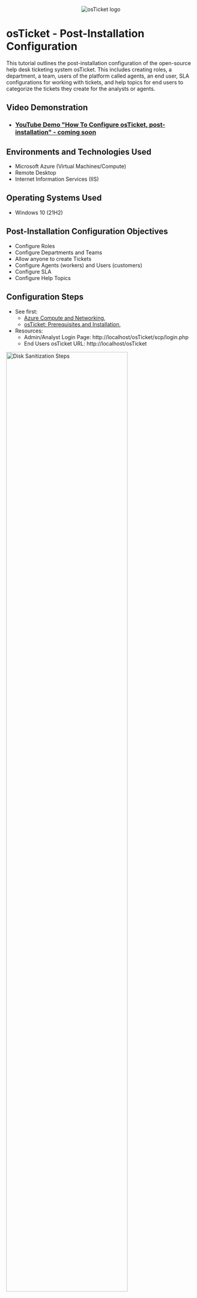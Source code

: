 <p align="center">
<img src="https://i.imgur.com/Clzj7Xs.png" alt="osTicket logo"/>
</p>

<h1>osTicket - Post-Installation Configuration</h1>
This tutorial outlines the post-installation configuration of the open-source help desk ticketing system osTicket. This includes creating roles, a department, a team, users of the platform called agents, an end user, SLA configurations for working with tickets, and help topics for end users to categorize the tickets they create for the analysts or agents. 
<br />


<h2>Video Demonstration</h2>

- ### [YouTube Demo "How To Configure osTicket, post-installation" - coming soon](https://www.youtube.com)

<h2>Environments and Technologies Used</h2>

- Microsoft Azure (Virtual Machines/Compute)
- Remote Desktop
- Internet Information Services (IIS)

<h2>Operating Systems Used </h2>

- Windows 10</b> (21H2)

<h2>Post-Installation Configuration Objectives</h2>

- Configure Roles 
- Configure Departments and Teams
- Allow anyone to create Tickets
- Configure Agents (workers) and Users (customers)
- Configure SLA
- Configure Help Topics

<h2>Configuration Steps</h2>

<p>
  
- See first:
  - [Azure Compute and Networking](https://github.com/victoriadeery/azure-computing-and-networking),
  - [osTicket: Prerequisites and Installation](https://github.com/victoriadeery/osticket-prereqs), 
- Resources:
  - Admin/Analyst Login Page: http://localhost/osTicket/scp/login.php
  - End Users osTicket URL: http://localhost/osTicket 

<img src="https://github.com/user-attachments/assets/e4ae2fea-6a74-42ef-840b-9f00e7ec643b" height="80%" width="80%" alt="Disk Sanitization Steps"/>
</p>
<p>
1. To configure roles: Use the Admin page to navigate to click on "agents" in the top right. Then click on "roles" above "--All Teams--." Here, you can update role permissions and create new roles by selecting "role" again and then clicking "add new role," naming it, and then selecting Permissions to define its permissions for tickets, tasks, and knowledge base. For example, create a user called Supreme Admin that has access to all.
</p>
<br />

<p>
<img src="https://github.com/user-attachments/assets/fdfa597a-092a-45e0-bcc3-670270a2a70a" height="80%" width="80%" alt="Disk Sanitization Steps"/>
</p>
<p>
2. To configure Departments: Stay on the Admin Panel -> Agents -> Departments. Delete the "Maintenance" Department as tickets get auto-assigned here, so check the box next to maintenance, then select "more" and "delete". Then select "Add new department." For example, you may input "SysAdmins" for Name and set them as the top-level department so they may view all tickets in all departments. In the access tab, you may assign relevant agents. Click the orange "create dept" button to create the department. 

</p>
To configure a team: Stay on the Admin Panel -> Agents -> Teams -> Add new department. For example, call it "Online Banking" and click the orange "create team" button to create it. You may want to create a Team if you want agents from different departments to work together. 
<p>
  
</p>
<br />

<p>
<img src="https://github.com/user-attachments/assets/b24256e7-93e0-4f1c-861d-f77c9d2a2e2c" height="80%" width="80%" alt="Disk Sanitization Steps"/>
</p>
<p>
3. To give everyone, even those without an account, access to create a ticket: Stay on the Admin Panel -> Settings -> Users -> Make sure "Require registration and login to create tickets" is Unchecked.

</p>
<br />
<p>
<img src="https://github.com/user-attachments/assets/481af333-ddab-4287-a6ce-3eb5e087ad7e" height="80%" width="80%" alt="Disk Sanitization Steps"/>
</p>
<p>
4. To configure Agents (workers): Stay on the Admin Panel -> Agents -> Add New Agent.
 For example, add Jane Doe (Email: Jane@outlook.com; Username: Jane; Dept: SysAdmins; Role: Supreme Admin; Team: Online Banking) and John Doe (Email: John@outlook.com; Username: John; Dept: Support; Role: Supreme Admin; Team: None Selected). To set the password for a user, on the account page, select "set password", unselect "send the agent a password reset email," and input the password for the agent twice and select "update". To set the department and role, select "access" and choose. And then select "teams" to put them on a team if desired. Lastly, select "create" in orange.

<p>
<img src="https://github.com/user-attachments/assets/46600dbc-9531-4957-9f7f-caf5e5425ab4" height="80%" width="80%" alt="Disk Sanitization Steps"/>
<p>
5. To configure Users (customers): Switch to the Agent Panel -> Users -> Add New -> Add new user. Note that we switched to the agent panel.

</p>
<br />

<p>
<img src="https://github.com/user-attachments/assets/9b1e6013-7274-4ad4-b13f-210ee5b158d2" height="80%" width="80%" alt="Disk Sanitization Steps"/>
</p>
<p>
6. To configure SLA: Switch to the Admin Panel -> Manage -> SLA -> Add New SLA Plan. Note that we are back in the admin panel. Now, for example, create the following SLAs:
  <p>
Sev-A (Grace Period: 1 hour, Schedule: 24/7)
    </p>
Sev-B (Grace Period: 4 hours, Schedule: 24/7)
</p>
Sev-C (Grace Period: 8 hours, Business Hours)
</p>

</p>
<br />

<p>
<img src="https://github.com/user-attachments/assets/f95c8e34-f6b9-4563-81e9-583650b831bd" height="80%" width="80%" alt="Disk Sanitization Steps"/>
</p>
<p>
7. To configure Help Topics: Stay on the Admin Panel -> Manage -> Help Topics -> Add New Help Topic
  Help Topics are the category options for ticket creators to choose as the topic of their tickets. For example, add "Business Critical Outage" and select "report a problem" for the parent topic, and then select the orange button "Add topic." Lastly, add other Help Topics: "Personal Computer Issues" (report a problem), "Equipment Request" (General Inquiry), "Password Reset" (report a problem), and "Other" (General Inquiry).
</p>
<br />
</p>
</p>
<h2>Up Next: Work the Lifecycle of Tickets in the ticketing system!</h2>

  - [osTicket: Ticket Lifecycle Examples](https://github.com/victoriadeery/ticket-lifecycle)
<p></p>
